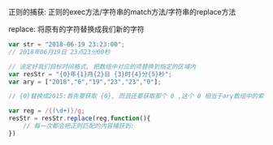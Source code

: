  正则的捕获: 正则的exec方法/字符串的match方法/字符串的replace方法
 
 replace: 将原有的字符替换成我们新的字符
 
```javascript
var str = "2018-06-19 23:23:00";
// 2018年06月19日 23点23分00秒

// 设定好我们目标时间格式, 把数组中对应的项替换到指定的区域内
var resStr = "{0}年{1}月{2}日 {3}时{4}分{5}秒";
var ary = ["2018","6","19","23","23","0"];

// {0}替换成2015:首先要获取 {0}, 而且还要获取那个 0 ,这个 0 相当于ary数组中的索引, 要把对应的索引

var reg = /{(\d+)}/g;
resStr = resStr.replace(reg,function(){
    // 每一次都会把正则匹配的内容捕获到:
})
```
